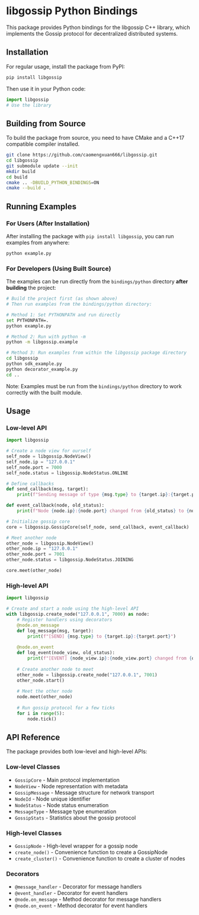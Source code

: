 # libgossip Python Bindings

This package provides Python bindings for the libgossip C++ library, which implements the Gossip protocol for decentralized distributed systems.

## Installation

For regular usage, install the package from PyPI:

```bash
pip install libgossip
```

Then use it in your Python code:

```python
import libgossip
# Use the library
```

## Building from Source

To build the package from source, you need to have CMake and a C++17 compatible compiler installed.

```bash
git clone https://github.com/caomengxuan666/libgossip.git
cd libgossip
git submodule update --init
mkdir build
cd build
cmake .. -DBUILD_PYTHON_BINDINGS=ON
cmake --build .
```

## Running Examples

### For Users (After Installation)

After installing the package with `pip install libgossip`, you can run examples from anywhere:

```bash
python example.py
```

### For Developers (Using Built Source)

The examples can be run directly from the `bindings/python` directory **after building** the project:

```bash
# Build the project first (as shown above)
# Then run examples from the bindings/python directory:

# Method 1: Set PYTHONPATH and run directly
set PYTHONPATH=.
python example.py

# Method 2: Run with python -m
python -m libgossip.example

# Method 3: Run examples from within the libgossip package directory
cd libgossip
python sdk_example.py
python decorator_example.py
cd ..
```

Note: Examples must be run from the `bindings/python` directory to work correctly with the built module.

## Usage

### Low-level API

```python
import libgossip

# Create a node view for ourself
self_node = libgossip.NodeView()
self_node.ip = "127.0.0.1"
self_node.port = 7000
self_node.status = libgossip.NodeStatus.ONLINE

# Define callbacks
def send_callback(msg, target):
    print(f"Sending message of type {msg.type} to {target.ip}:{target.port}")

def event_callback(node, old_status):
    print(f"Node {node.ip}:{node.port} changed from {old_status} to {node.status}")

# Initialize gossip core
core = libgossip.GossipCore(self_node, send_callback, event_callback)

# Meet another node
other_node = libgossip.NodeView()
other_node.ip = "127.0.0.1"
other_node.port = 7001
other_node.status = libgossip.NodeStatus.JOINING

core.meet(other_node)
```

### High-level API

```python
import libgossip

# Create and start a node using the high-level API
with libgossip.create_node("127.0.0.1", 7000) as node:
    # Register handlers using decorators
    @node.on_message
    def log_message(msg, target):
        print(f"[SEND] {msg.type} to {target.ip}:{target.port}")
        
    @node.on_event
    def log_event(node_view, old_status):
        print(f"[EVENT] {node_view.ip}:{node_view.port} changed from {old_status} to {node_view.status}")
        
    # Create another node to meet
    other_node = libgossip.create_node("127.0.0.1", 7001)
    other_node.start()
    
    # Meet the other node
    node.meet(other_node)
    
    # Run gossip protocol for a few ticks
    for i in range(5):
        node.tick()
```

## API Reference

The package provides both low-level and high-level APIs:

### Low-level Classes
- `GossipCore` - Main protocol implementation
- `NodeView` - Node representation with metadata
- `GossipMessage` - Message structure for network transport
- `NodeId` - Node unique identifier
- `NodeStatus` - Node status enumeration
- `MessageType` - Message type enumeration
- `GossipStats` - Statistics about the gossip protocol

### High-level Classes
- `GossipNode` - High-level wrapper for a gossip node
- `create_node()` - Convenience function to create a GossipNode
- `create_cluster()` - Convenience function to create a cluster of nodes

### Decorators
- `@message_handler` - Decorator for message handlers
- `@event_handler` - Decorator for event handlers
- `@node.on_message` - Method decorator for message handlers
- `@node.on_event` - Method decorator for event handlers
